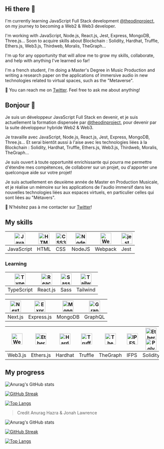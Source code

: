 ## Hi there 👋

I'm currently learning JavaScript Full Stack development [@theodinproject](https://www.theodinproject.com/paths/full-stack-javascript), on my journey to becoming a Web2 & Web3 developer.

I'm working with JavaScript, Node.js, React.js, Jest, Express, MongoDB, Three.js... Soon to acquire skills about Blockchain : Solidity, Hardhat, Truffle, Ethers.js, Web3.js, Thirdweb, Moralis, TheGraph...

I'm up for any opportunity that will allow me to grow my skills, collaborate, and help with anything I've learned so far!

I'm a french student, I'm doing a Master's Degree in Music Production and writing a research paper on the applications of immersive audio in new technologies related to virtual spaces, such as the "Metaverse".

💬 You can reach me on [Twitter](https://twitter.com/0xpolarzero). Feel free to ask me about anything!


## Bonjour 👋

Je suis un développeur JavaScript Full Stack en devenir, et je suis actuellement la formation dispensée par [@theodinproject](https://www.theodinproject.com/paths/full-stack-javascript), pour devenir par la suite développeur hybride Web2 & Web3.

Je travaille avec JavaScript, Node.js, React.js, Jest, Express, MongoDB, Three.js... Et serai bientôt aussi à l'aise avec les technologies liées à la Blockchain : Solidity, Hardhat, Truffle, Ethers.js, Web3.js, Thirdweb, Moralis, TheGraph...

Je suis ouvert à toute opportunité enrichissante qui pourra me permettre d'étendre mes compétences, de collaborer sur un projet, ou d'apporter une quelconque aide sur votre projet!

Je suis actuellement en deuxième année de Master en Production Musicale, et je réalise un mémoire sur les applications de l'audio immersif dans les nouvelles technologies liées aux espaces virtuels, en particulier celles qui sont liées au "Métavers".

💬 N'hésitez pas à me contacter sur [Twitter](https://twitter.com/0xpolarzero)!

## My skills

| <a href="https://developer.mozilla.org/en-US/docs/Web/JavaScript" target="_blank" rel="noreferrer"><img src="https://raw.githubusercontent.com/danielcranney/readme-generator/main/public/icons/skills/javascript-colored.svg" width="36" height="36" alt="Javascript" /></a> | <a href="https://developer.mozilla.org/en-US/docs/Glossary/HTML5" target="_blank" rel="noreferrer"><img src="https://raw.githubusercontent.com/danielcranney/readme-generator/main/public/icons/skills/html5-colored.svg" width="36" height="36" alt="HTML5" /></a> | <a href="https://www.w3.org/TR/CSS/#css" target="_blank" rel="noreferrer"><img src="https://raw.githubusercontent.com/danielcranney/readme-generator/main/public/icons/skills/css3-colored.svg" width="36" height="36" alt="CSS3" /></a> | <a href="https://nodejs.org/en/" target="_blank" rel="noreferrer"><img src="https://raw.githubusercontent.com/danielcranney/readme-generator/main/public/icons/skills/nodejs-colored.svg" width="36" height="36" alt="NodeJS" /></a> | <a href="https://webpack.js.org/" target="_blank" rel="noreferrer"><img src="https://raw.githubusercontent.com/danielcranney/readme-generator/main/public/icons/skills/webpack-colored.svg" width="36" height="36" alt="Webpack" /></a> | <a href="https://jestjs.io" target="_blank" rel="noreferrer"> <img src="https://www.vectorlogo.zone/logos/jestjsio/jestjsio-icon.svg" alt="jest" width="36" height="36"/></a> |
|---|---|---|---|---|---|
| JavaScript | HTML | CSS | NodeJS | Webpack | Jest |


### Learning

| <a href="https://www.typescriptlang.org/" target="_blank" rel="noreferrer"><img src="https://raw.githubusercontent.com/danielcranney/readme-generator/main/public/icons/skills/typescript-colored.svg" width="36" height="36" alt="Typescript" /></a> | <a href="https://reactjs.org/" target="_blank" rel="noreferrer"><img src="https://raw.githubusercontent.com/danielcranney/readme-generator/main/public/icons/skills/react-colored.svg" width="36" height="36" alt="React" /></a> | <a href="https://sass-lang.com/" target="_blank" rel="noreferrer"><img src="https://raw.githubusercontent.com/danielcranney/readme-generator/main/public/icons/skills/sass-colored.svg" width="36" height="36" alt="Sass" /></a> | <a href="https://tailwindcss.com/" target="_blank" rel="noreferrer"><img src="https://raw.githubusercontent.com/danielcranney/readme-generator/main/public/icons/skills/tailwindcss-colored.svg" width="36" height="36" alt="TailwindCSS" /></a> |
|---|---|---|---|
| TypeScript | React.js | Sass | Tailwind |

| <a href="https://nextjs.org/docs" target="_blank" rel="noreferrer"><img src="https://raw.githubusercontent.com/danielcranney/readme-generator/main/public/icons/skills/nextjs-colored.svg" width="36" height="36" alt="NextJs" /></a> | <a href="https://expressjs.com/" target="_blank" rel="noreferrer"><img src="https://raw.githubusercontent.com/danielcranney/readme-generator/main/public/icons/skills/express-colored.svg" width="36" height="36" alt="Express" /></a> | <a href="https://www.mongodb.com/" target="_blank" rel="noreferrer"><img src="https://raw.githubusercontent.com/danielcranney/readme-generator/main/public/icons/skills/mongodb-colored.svg" width="36" height="36" alt="MongoDB" /></a> | <a href="https://graphql.org/" target="_blank" rel="noreferrer"><img src="https://raw.githubusercontent.com/danielcranney/readme-generator/main/public/icons/skills/graphql-colored.svg" width="36" height="36" alt="GraphQL" /></a> |
|---|---|---|---|
| Next.js | Express.js | MongoDB | GraphQL |

| <a href="https://web3js.readthedocs.io/en/v1.7.1/#" target="_blank" rel="noreferrer"><img src="https://raw.githubusercontent.com/danielcranney/readme-generator/main/public/icons/skills/web3js-colored.svg" width="36" height="36" alt="Web3Js" /></a> | <a href="https://ethers.io" target="_blank" rel="noreferrer"><img src="https://raw.githubusercontent.com/danielcranney/readme-generator/main/public/icons/skills/ethers-colored.svg" width="36" height="36" alt="Ethers" /></a> | <a href="https://hardhat.org/" target="_blank" rel="noreferrer"><img src="https://raw.githubusercontent.com/danielcranney/readme-generator/main/public/icons/skills/hardhat-colored.svg" width="36" height="36" alt="Hardhat" /></a> | <a href="https://trufflesuite.com" target="_blank" rel="noreferrer"><img src="https://raw.githubusercontent.com/danielcranney/readme-generator/main/public/icons/skills/truffle-colored.svg" width="36" height="36" alt="Truffle" /></a> | <a href="https://thegraph.com/en/" target="_blank" rel="noreferrer"><img src="https://raw.githubusercontent.com/danielcranney/readme-generator/main/public/icons/skills/the-graph-colored.svg" width="36" height="36" alt="The Graph" /></a> | <a href="https://ipfs.io/" target="_blank" rel="noreferrer"><img src="https://raw.githubusercontent.com/danielcranney/readme-generator/main/public/icons/skills/ipfs-colored.svg" width="36" height="36" alt="IPFS" /></a> | <a href="https://ethereum.org/en/" target="_blank" rel="noreferrer"><img src="https://raw.githubusercontent.com/danielcranney/readme-generator/main/public/icons/skills/ethereum-colored.svg" width="36" height="36" alt="Ethereum" /></a><a href="https://polygon.technology/" target="_blank" rel="noreferrer"><img src="https://raw.githubusercontent.com/danielcranney/readme-generator/main/public/icons/skills/polygon-colored.svg" width="36" height="36" alt="Polygon" /></a>
|---|---|---|---|---|---|---|
| Web3.js | Ethers.js | Hardhat | Truffle | TheGraph | IFPS | Solidity |

## My progress

![Anurag's GitHub stats](https://github-readme-stats.vercel.app/api?username=polar0&show_icons=true&theme=midnight-purple&hide_border=true)

[![GitHub Streak](https://github-readme-streak-stats.herokuapp.com?user=polar0&theme=midnight-purple&hide_border=true&date_format=M%20j%5B%2C%20Y%5D)](https://git.io/streak-stats)

[![Top Langs](https://github-readme-stats.vercel.app/api/top-langs/?username=polar0&layout=compact&theme=midnight-purple&hide_border=true)](https://github.com/anuraghazra/github-readme-stats)

> Credit Anurag Hazra & Jonah Lawrence


![Anurag's GitHub stats](https://github-readme-stats.vercel.app/api?username=polar0&show_icons=true&theme=highcontrast&hide_border=true&title_color=fbaf00&icon_color=fbaf00)

[![GitHub Streak](https://github-readme-streak-stats.herokuapp.com?user=polar0&theme=highcontrast&hide_border=true&date_format=M%20j%5B%2C%20Y%5D&fire=FBAF00&currStreakLabel=FBAF00&sideNums=FBAF00&ring=FBAF00)](https://git.io/streak-stats)

[![Top Langs](https://github-readme-stats.vercel.app/api/top-langs/?username=polar0&layout=compact&theme=highcontrast&hide_border=true&title_color=fbaf00)](https://github.com/anuraghazra/github-readme-stats)


